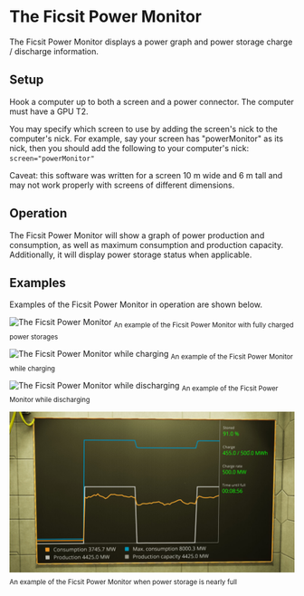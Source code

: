 # The Ficsit Power Monitor
The Ficsit Power Monitor displays a power graph and power storage charge / discharge information.

## Setup
Hook a computer up to both a screen and a power connector. The computer must have a GPU T2.

You may specify which screen to use by adding the screen's nick to
the computer's nick. For example, say your screen has "powerMonitor" as its
nick, then you should add the following to your computer's nick:
    `screen="powerMonitor"`

Caveat: this software was written for a screen 10 m wide and 6 m tall and may not work properly with screens of different dimensions.

## Operation
The Ficsit Power Monitor will show a graph of power production and consumption, as well as maximum consumption and production capacity. Additionally, it will display power storage status when applicable.

## Examples
Examples of the Ficsit Power Monitor in operation are shown below.

![The Ficsit Power Monitor](https://raw.githubusercontent.com/Panakotta00/FicsIt-Networks-Repository/main/Packages/PowerMonitor/preview1.jpg "The Ficsit Power Monitor")
<sub>An example of the Ficsit Power Monitor with fully charged power storages</sub>

![The Ficsit Power Monitor while charging](https://raw.githubusercontent.com/Panakotta00/FicsIt-Networks-Repository/main/Packages/PowerMonitor/preview2.jpg "The Ficsit Power Monitor while charging")
<sub>An example of the Ficsit Power Monitor while charging</sub>

![The Ficsit Power Monitor while discharging](https://raw.githubusercontent.com/Panakotta00/FicsIt-Networks-Repository/main/Packages/PowerMonitor/preview3.jpg "The Ficsit Power Monitor while discharging")
<sub>An example of the Ficsit Power Monitor while discharging</sub>

![The Ficsit Power Monitor when power storage is nearly full](preview4.jpg "The Ficsit Power Monitor when power storage is nearly full")
<sub>An example of the Ficsit Power Monitor when power storage is nearly full</sub>
